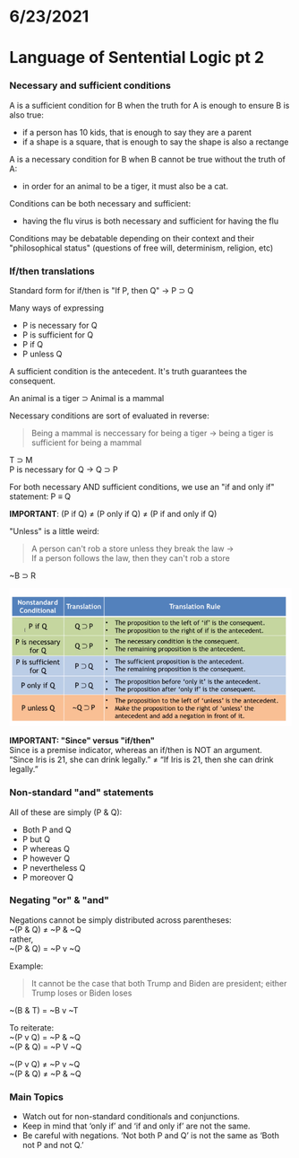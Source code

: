 # 6/23/2021
# Language of Sentential Logic pt 2

### Necessary and sufficient conditions
A is a sufficient condition for B when the truth for A is enough to ensure B is also true:
- if a person has 10 kids, that is enough to say they are a parent
- if a shape is a square, that is enough to say the shape is also a rectange

A is a necessary condition for B when B cannot be true without the truth of A:
- in order for an animal to be a tiger, it must also be a cat.

Conditions can be both necessary and sufficient:
- having the flu virus is both necessary and sufficient for having the flu

Conditions may be debatable depending on their context and their "philosophical status" (questions of free will, determinism, religion, etc)

### If/then translations
Standard form for if/then is "If P, then Q" -> P &sup; Q

Many ways of expressing
- P is necessary for Q
- P is sufficient for Q
- P if Q
- P unless Q

A sufficient condition is the antecedent. It's truth guarantees the consequent.

An animal is a tiger &sup; Animal is a mammal

Necessary conditions are sort of evaluated in reverse:  
> Being a mammal is neccessary for being a tiger -> 
being a tiger is sufficient for being a mammal

T &sup; M  
P is necessary for Q -> Q &sup; P

For both necessary AND sufficient conditions, we use an "if and only if" statement:
P &equiv; Q

**IMPORTANT**: (P if Q) &ne; (P only if Q) &ne; (P if and only if Q)

"Unless" is a little weird:  
> A person can't rob a store unless they break the law ->  
If a person follows the law, then they can't rob a store

~B &sup; R

![Table of non-standard if/then statements](images/non-std-if-then.png)

**IMPORTANT: "Since" versus "if/then"**  
Since is a premise indicator, whereas an if/then is NOT an argument.  
“Since Iris is 21, she can drink legally.” &ne; “If Iris is 21, then she can drink legally.”

### Non-standard "and" statements
All of these are simply (P & Q):
- Both P and Q 
- P but Q 
- P whereas Q 
- P however Q 
- P nevertheless Q 
- P moreover Q

### Negating "or" & "and"
Negations cannot be simply distributed across parentheses:  
~(P & Q) &ne; ~P & ~Q  
rather,  
~(P & Q) = ~P v ~Q

Example:  
> It cannot be the case that both Trump and Biden are president; either Trump loses or Biden loses

~(B & T) = ~B v ~T

To reiterate:  
~(P v Q) = ~P & ~Q  
~(P & Q) = ~P V ~Q

~(P v Q) &ne; ~P v ~Q  
~(P & Q) &ne; ~P & ~Q

### Main Topics
- Watch out for non-standard conditionals and conjunctions.
- Keep in mind that ‘only if’ and ‘if and only if’ are not the same. 
- Be careful with negations.  ‘Not both P and Q’ is not the same as ‘Both not P and not Q.’